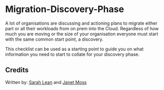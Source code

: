 # Migration-Discovery-Phase

A lot of organisations are discussing and actioning plans to migrate either part or all their workloads from on prem into the Cloud.  Regardless of how much you are moving or the size of your organisation everyone must start with the same common start point, a discovery. 

This checklist can be used as a starting point to guide you on what information you need to start to collate for your discovery phase. 


## Credits
Written by: [Sarah Lean](http://uk.linkedin.com/in/sazlean) and [Janet Moss](https://www.linkedin.com/in/janet-moss-41737720/)

